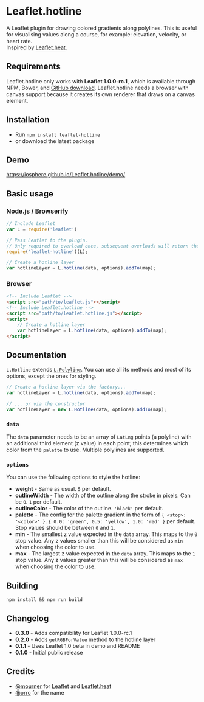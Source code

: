 # Leaflet.hotline

A Leaflet plugin for drawing colored gradients along polylines. This is useful for visualising values along a course, for example: elevation, velocity, or heart rate.  
Inspired by [Leaflet.heat](https://github.com/Leaflet/Leaflet.heat/).


## Requirements

Leaflet.hotline only works with **Leaflet 1.0.0-rc.1**, which is available through NPM, Bower, and [GitHub download](https://github.com/Leaflet/Leaflet/archive/v1.0.0-rc.1.zip).
Leaflet.hotline needs a browser with canvas support because it creates its own renderer that draws on a canvas element.


## Installation

* Run `npm install leaflet-hotline`
* or download the latest package


## Demo

<https://iosphere.github.io/Leaflet.hotline/demo/>


## Basic usage

### Node.js / Browserify

```js
// Include Leaflet
var L = require('leaflet')

// Pass Leaflet to the plugin.
// Only required to overload once, subsequent overloads will return the same instance.
require('leaflet-hotline')(L);

// Create a hotline layer
var hotlineLayer = L.hotline(data, options).addTo(map);
```

### Browser

```html
<!-- Include Leaflet -->
<script src="path/to/leaflet.js"></script>
<!-- Include Leaflet.hotline -->
<script src="path/to/leaflet.hotline.js"></script>
<script>
	// Create a hotline layer
	var hotlineLayer = L.hotline(data, options).addTo(map);
</script>
```


## Documentation

`L.Hotline` extends [`L.Polyline`](http://leafletjs.com/reference.html#polyline). You can use all its methods and most of its options, except the ones for styling.

```js
// Create a hotline layer via the factory...
var hotlineLayer = L.hotline(data, options).addTo(map);

// ... or via the constructor
var hotlineLayer = new L.Hotline(data, options).addTo(map);
```

### `data`

The `data` parameter needs to be an array of `LatLng` points (a polyline) with an additional third element (z value) in each point; this determines which color from the `palette` to use. Multiple polylines are supported.

### `options`

You can use the following options to style the hotline:

- **weight** - Same as usual. `5` per default.
- **outlineWidth** - The width of the outline along the stroke in pixels. Can be `0`. `1` per default.
- **outlineColor** - The color of the outline. `'black'` per default.
- **palette** - The config for the palette gradient in the form of `{ <stop>: '<color>' }`. `{ 0.0: 'green', 0.5: 'yellow', 1.0: 'red' }` per default. Stop values should be between `0` and `1`.
- **min** - The smallest z value expected in the `data` array. This maps to the `0` stop value. Any z values smaller than this will be considered as `min` when choosing the color to use.
- **max** - The largest z value expected in the `data` array. This maps to the `1` stop value. Any z values greater than this will be considered as `max` when choosing the color to use.


## Building

`npm install && npm run build`


## Changelog

- **0.3.0** - Adds compatibility for Leaflet 1.0.0-rc.1
- **0.2.0** - Adds `getRGBForValue` method to the hotline layer
- **0.1.1** - Uses Leaflet 1.0 beta in demo and README
- **0.1.0** - Initial public release


## Credits

* [@mourner](https://github.com/mourner) for [Leaflet](https://github.com/Leaflet/Leaflet/) and [Leaflet.heat](https://github.com/Leaflet/Leaflet.heat/)
* [@orrc](https://github.com/orrc) for the name